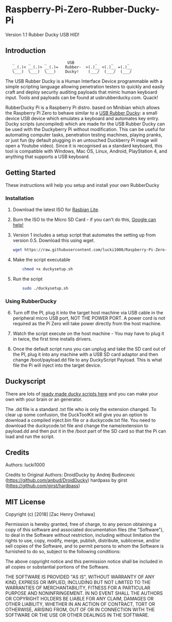 # Raspberry-Pi-Zero-Rubber-Ducky-Pi

Version 1.1
Rubber Ducky USB HID!

## Introduction
```
   _      _      _         USB         _      _      _
   __(.)< __(.)> __(.)=   Rubber-  >(.)__ <(.)__ =(.)__
   \___)  \___)  \___)    Ducky!    (___/  (___/  (___/ 
```

The USB Rubber Ducky is a Human Interface Device programmable with a simple scripting language allowing penetration testers to quickly and easily craft and deploy security auditing payloads that mimic human keyboard input. Tools and payloads can be found at usbrubberducky.com. Quack!

RubberDucky Pi is a Raspberry Pi distro. based on Minibian which allows the Raspberry Pi Zero to behave similar to a [USB Rubber Ducky](https://hakshop.com/products/usb-rubber-ducky-deluxe): a small device USB device which emulates a keyboard and automates key entry.
Ducky scripts (uncompiled) which are made for the USB Rubber Ducky can be used with the Duckyberry Pi without modification. This can be useful for automating computer tasks, penetration testing machines, playing pranks, or just fun (by default plugging in an untouched Duckberry Pi image will open a Youtube video).
Since it is recognised as a standard keyboard, this tool is compatible with Windows, Mac OS, Linux, Android, PlayStation 4, and anything that supports a USB keyboard.

## Getting Started

These instructions will help you setup and install your own RubberDucky

### Installation

1) Download the latest ISO for [Rasbian Lite](https://www.raspberrypi.org/downloads/raspbian/).

2) Burn the ISO to the Micro SD Card - if you can't do this, [Google can help!](https://www.google.co.uk/search?q=burn+raspbian+lite+to+sd+card)

3) Version 1 includes a setup script that automates the setting up from version 0.5. Download this using wget.
    ``` bash
    wget https://raw.githubusercontent.com/lucki1000/Raspberry-Pi-Zero-Rubber-Ducky-Duckberry-Pi/master/duckysetup.sh
    ```

4) Make the script executable
    ``` bash
        chmod +x duckysetup.sh
    ```
   
5) Run the script
   ``` bash
       sudo ./duckysetup.sh
   ```
   
### Using RubberDucky
   
6) Turn off the PI, plug it into the target host machine via USB cable in the peripheral micro USB port, NOT THE POWER PORT.  A power cord is not required as the Pi Zero will take power directly from the host machine.
    
7) Watch the script execute on the host machine - You may have to plug it in twice, the first time installs drivers.

8) Once the default script runs you can unplug and take the SD card out of the PI, plug it into any machine with a USB SD card adaptor and then change /boot/payload.dd file to any DuckyScript Payload. This is what file the Pi will inject into the target device.

## Duckyscript

There are lots of [ready made ducky scripts here](https://github.com/hak5darren/USB-Rubber-Ducky/wiki/Payloads) and you can make your own with your brain or an generator.

The .dd file is a standard .txt file who is only the extension changed. To clear up some confusion, the DuckToolKit will give you an option to download a compiled inject.bin file or a duckycode.txt file. You need to download the duckycode.txt file and change the name/extension to payload.dd and then put it in the /boot part of the SD card so that the Pi can load and run the script.

## Credits

Authors:
lucki1000
      
Credits to Original Authors:
DroidDucky by Andrej Budincevic (https://github.com/anbud/DroidDucky)
hardpass by girst (https://github.com/girst/hardpass)

## MIT License

Copyright (c) [2018] [Zac Henry Orehawa]

Permission is hereby granted, free of charge, to any person obtaining a copy
of this software and associated documentation files (the "Software"), to deal
in the Software without restriction, including without limitation the rights
to use, copy, modify, merge, publish, distribute, sublicense, and/or sell
copies of the Software, and to permit persons to whom the Software is
furnished to do so, subject to the following conditions:

The above copyright notice and this permission notice shall be included in all
copies or substantial portions of the Software.

THE SOFTWARE IS PROVIDED "AS IS", WITHOUT WARRANTY OF ANY KIND, EXPRESS OR
IMPLIED, INCLUDING BUT NOT LIMITED TO THE WARRANTIES OF MERCHANTABILITY,
FITNESS FOR A PARTICULAR PURPOSE AND NONINFRINGEMENT. IN NO EVENT SHALL THE
AUTHORS OR COPYRIGHT HOLDERS BE LIABLE FOR ANY CLAIM, DAMAGES OR OTHER
LIABILITY, WHETHER IN AN ACTION OF CONTRACT, TORT OR OTHERWISE, ARISING FROM,
OUT OF OR IN CONNECTION WITH THE SOFTWARE OR THE USE OR OTHER DEALINGS IN THE
SOFTWARE.
